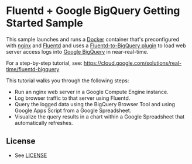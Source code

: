 # Fluentd + Google BigQuery Getting Started Sample

This sample launches and runs a [Docker](https://www.docker.com/) container that's preconfigured with [nginx](http://nginx.org/en/) and [Fluentd](http://www.fluentd.org/) and uses a [Fluentd-to-BigQuery plugin](https://github.com/kaizenplatform/fluent-plugin-bigquery) to load web server access logs into [Google BigQuery](https://cloud.google.com/bigquery/) in near-real-time.

For a step-by-step tutorial, see: https://cloud.google.com/solutions/real-time/fluentd-bigquery

This tutorial walks you through the following steps:
 * Run an nginx web server in a Google Compute Engine instance.
 * Log browser traffic to that server using Fluentd.
 * Query the logged data using the BigQuery Browser Tool and using Google Apps Script from a Google Spreadsheet.
 * Visualize the query results in a chart within a Google Spreadsheet that automatically refreshes.


## License

* See [LICENSE](LICENSE)
